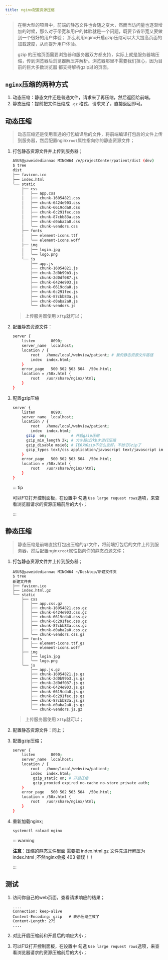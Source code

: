 ```yaml
---
title: nginx配置资源压缩
---
```


> 在稍大型的项目中，前端的静态文件也会随之变大，然而当访问量也逐渐增加的时候，那么对于带宽和用户的体验就是一个问题，既要节省带宽又要做到一个很好的用户体验； 那么利用nginx开启gzip压缩可以大大提高页面的加载速度，从而提升用户体验。
>
>  gzip 的压缩页面需要浏览器和服务器双方都支持，实际上就是服务器端压缩，传到浏览器后浏览器解压并解析。浏览器那里不需要我们担心，因为目前的巨大多数浏览器 都支持解析gzip过的页面。 

## `nginx`压缩的两种方式

1. 动态压缩：静态文件还是普通文件，请求来了再压缩，然后返回给前端。
2. 静态压缩：提前把文件压缩成 `.gz` 格式，请求来了，直接返回即可。

## 动态压缩

> 动态压缩还是使用普通的打包编译后的文件，将前端编译打包后的文件上传到服务器，然后配置nginx`root`属性指向你的静态资源文件；

1. 打包静态资源文件并上传到服务器；

   ```bash
   ASUS@yaweidediannao MINGW64 /e/projectCenter/patient/dist (dev)
   $ tree
   dist
   ├── favicon.ico
   ├── index.html
   └── static
       ├── css
       │   ├── app.css
       │   ├── chunk-16054821.css
       │   ├── chunk-6424e903.css
       │   ├── chunk-6619cda0.css
       │   ├── chunk-6c291fec.css
       │   ├── chunk-87cbb83a.css
       │   ├── chunk-d0aba2a0.css
       │   └── chunk-vendors.css
       ├── fonts
       │   ├── element-icons.ttf
       │   └── element-icons.woff
       ├── img
       │   ├── login.jpg
       │   └── logo.png
       └── js
           ├── app.js
           ├── chunk-16054821.js
           ├── chunk-2d0b99b3.js
           ├── chunk-2d0df087.js
           ├── chunk-6424e903.js
           ├── chunk-6619cda0.js
           ├── chunk-6c291fec.js
           ├── chunk-87cbb83a.js
           ├── chunk-d0aba2a0.js
           └── chunk-vendors.js
   
   
   ```

   > 上传服务器使用 `Xftp`就可以；

2. 配置静态资源文件：

   ```bash
   server {
       listen       8090;
       server_name  localhost;
       location / {
           root   /home/local/webview/patient; # 我的静态资源文件路径
           index  index.html;
       }
       error_page   500 502 503 504  /50x.html;
       location = /50x.html {
           root   /usr/share/nginx/html;
       }
   }
   
   ```

3. 配置gzip压缩

   ```bash
   server {
       listen       8090;
       server_name  localhost;
       location / {
           root   /home/local/webview/patient;
           index  index.html;
   	     gzip  on;           # 开启gzip压缩
   	     gzip_min_length 2k; # 大小超过2kb才进行压缩
   	     gzip_disable msie6; # IE6对Gzip不怎么友好，不给它Gzip了
   	     gzip_types text/css application/javascript text/javascript image/jpeg image/png image/jpg; # 需要压缩的文件类型
       }
       error_page   500 502 503 504  /50x.html;
       location = /50x.html {
           root   /usr/share/nginx/html;
       }
   }
   
   ```

   ::: tip

   可以F12打开控制面板，在设置中 勾选 `Use large request rows`选项，来查看浏览器请求的资源压缩前后的大小；

   ::: 

## 静态压缩

> 静态压缩是前端直接打包出压缩的gz文件，将前端打包后的文件上传到服务器，然后配置nginx`root`属性指向你的静态资源文件；

1. 打包静态资源文件并上传到服务器；

   ```
   ASUS@yaweidediannao MINGW64 ~/Desktop/新建文件夹
   $ tree
   新建文件夹
   ├── favicon.ico
   ├── index.html.gz
   └── static
       ├── css
       │   ├── app.css.gz
       │   ├── chunk-16054821.css.gz
       │   ├── chunk-6424e903.css.gz
       │   ├── chunk-6619cda0.css.gz
       │   ├── chunk-6c291fec.css.gz
       │   ├── chunk-87cbb83a.css.gz
       │   ├── chunk-d0aba2a0.css.gz
       │   └── chunk-vendors.css.gz
       ├── fonts
       │   ├── element-icons.ttf.gz
       │   └── element-icons.woff
       ├── img
       │   ├── login.jpg
       │   └── logo.png
       └── js
           ├── app.js.gz
           ├── chunk-16054821.js.gz
           ├── chunk-2d0b99b3.js.gz
           ├── chunk-2d0df087.js.gz
           ├── chunk-6424e903.js.gz
           ├── chunk-6619cda0.js.gz
           ├── chunk-6c291fec.js.gz
           ├── chunk-87cbb83a.js.gz
           ├── chunk-d0aba2a0.js.gz
           └── chunk-vendors.js.gz
   ```

   > 上传服务器使用 `Xftp`就可以；

2. 配置静态资源文件：同上；

3. 配置gzip压缩；

   ```bash
   server {
       listen       8090;
       server_name  localhost;
       location / {
           root   /home/local/webview/patient;
           index  index.html;
   			gzip_static on; # 开启压缩
   			gzip_proxied expired no-cache no-store private auth;
       }
       error_page   500 502 503 504  /50x.html;
       location = /50x.html {
           root   /usr/share/nginx/html;
       }
   }
   
   ```

4. 重新加载nginx;

   ```bash
   systemctl raload nginx
   ```

   ::: warning

   **注意**：压缩的静态文件里面 需要把 index.html.gz 文件先进行解压为 index.html ;不然nginx会报  403 错误！！

   :::

## 测试

1. 访问你自己的web页面，查看请求响应的结果；

   ```
   ....
   Connection: keep-alive 
   Content-Encoding: gzip   # 表示压缩生效了
   Content-Length: 275
   ....
   ```

2. 对比开启压缩前和开启后的响应大小；

3. 可以F12打开控制面板，在设置中 勾选 `Use large request rows`选项，来查看浏览器请求的资源压缩前后的大小；



